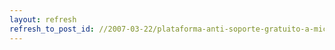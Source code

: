 ```yaml
---
layout: refresh
refresh_to_post_id: //2007-03-22/plataforma-anti-soporte-gratuito-a-microsoft
---
```

